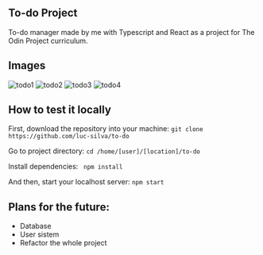 ## To-do Project

To-do manager made by me with Typescript and React as a project for The Odin Project curriculum.

## Images
![todo1](https://user-images.githubusercontent.com/100732316/219161697-d570ba52-66e6-4a8d-8384-6495e9e5387c.png)
![todo2](https://user-images.githubusercontent.com/100732316/219161715-353ac968-96b8-4657-850e-ff57dbe54ba6.png)
![todo3](https://user-images.githubusercontent.com/100732316/219161719-ad157bde-e120-47b9-946b-c43e9359ae02.png)
![todo4](https://user-images.githubusercontent.com/100732316/219161725-3329e7da-cdbe-4b95-b70b-259917b4bed6.png)

## How to test it locally 
First, download the repository into your machine:
``git clone https://github.com/luc-silva/to-do``

Go to project directory:
``cd /home/[user]/[location]/to-do``

Install dependencies: 
`` npm install``

And then, start your localhost server:
``npm start``

## Plans for the future:
- Database
- User sistem
- Refactor the whole project
